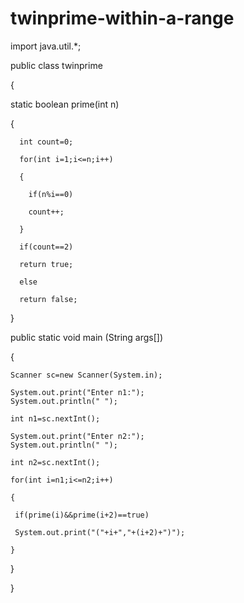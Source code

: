 # twinprime-within-a-range
import java.util.*;

public class twinprime

 {

   static boolean prime(int n)

   {

      int count=0;

      for(int i=1;i<=n;i++)

      {

        if(n%i==0)

        count++;

      }

      if(count==2)

      return true;

      else

      return false;

   }

 public static void main (String args[])

 {

    Scanner sc=new Scanner(System.in);

    System.out.print("Enter n1:");
    System.out.println(" ");

    int n1=sc.nextInt();

    System.out.print("Enter n2:");
    System.out.println(" ");

    int n2=sc.nextInt();

    for(int i=n1;i<=n2;i++)

    {

     if(prime(i)&&prime(i+2)==true)

     System.out.print("("+i+","+(i+2)+")");

    }

 }

}
